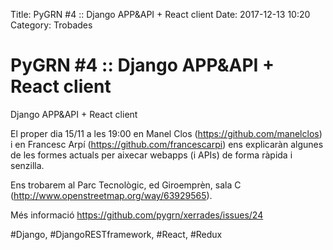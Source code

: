 Title: PyGRN #4 :: Django APP&API + React client
Date: 2017-12-13 10:20
Category: Trobades

# PyGRN #4 :: Django APP&API + React client

Django APP&API + React client

El proper dia 15/11 a les 19:00 en Manel Clos (https://github.com/manelclos) i en Francesc Arpí (https://github.com/francescarpi) ens explicaràn algunes de les formes actuals per aixecar webapps (i APIs) de forma ràpida i senzilla.

Ens trobarem al Parc Tecnològic, ed Giroemprèn, sala C (http://www.openstreetmap.org/way/63929565).

Més informació https://github.com/pygrn/xerrades/issues/24

#Django, #DjangoRESTframework, #React, #Redux
